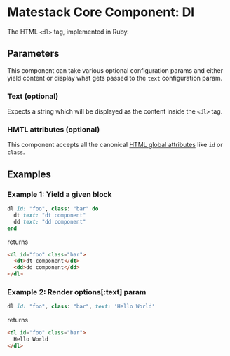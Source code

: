 # Matestack Core Component: Dl

The HTML `<dl>` tag, implemented in Ruby.

## Parameters
This component can take various optional configuration params and either yield content or display what gets passed to the `text` configuration param.

### Text (optional)
Expects a string which will be displayed as the content inside the `<dl>` tag.

### HMTL attributes (optional)
This component accepts all the canonical [HTML global attributes](https://www.w3schools.com/tags/ref_standardattributes.asp) like `id` or `class`.

## Examples

### Example 1: Yield a given block

```ruby
dl id: "foo", class: "bar" do
  dt text: "dt component"
  dd text: "dd component"
end
```

returns

```html
<dl id="foo" class="bar">
  <dt>dt component</dt>
  <dd>dd component</dd>
</dl>
```

### Example 2: Render options[:text] param

```ruby
dl id: "foo", class: "bar", text: 'Hello World'
```

returns

```html
<dl id="foo" class="bar">
  Hello World
</dl>
```
